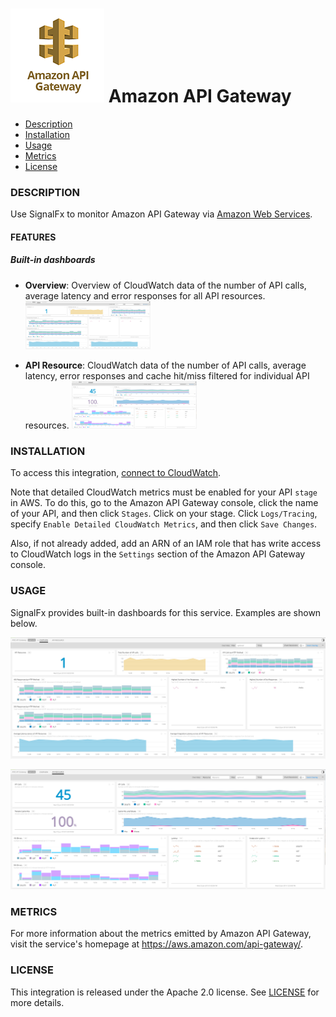 # ![](./img/integration_awsapigateway.png) Amazon API Gateway

- [Description](#description)
- [Installation](#installation)
- [Usage](#usage)
- [Metrics](#metrics)
- [License](#license)

### DESCRIPTION

Use SignalFx to monitor Amazon API Gateway via [Amazon Web Services](https://github.com/signalfx/integrations/tree/master/aws)[](sfx_link:aws).

#### FEATURES

##### Built-in dashboards

- **Overview**: Overview of CloudWatch data of the number of API calls, average latency and error responses for all API resources.
  [<img src='./img/dashboard-awsapigateway-overview.png' width=200px>](./img/dashboard-awsapigateway-overview.png)

- **API Resource**: CloudWatch data of the number of API calls, average latency, error responses and cache hit/miss filtered for individual API resources.
  [<img src='./img/dashboard-awsapigateway-apiresource.png' width=200px>](./img/dashboard-awsapigateway-apiresource.png)

### INSTALLATION

To access this integration, [connect to CloudWatch](https://github.com/signalfx/integrations/tree/master/aws)[](sfx_link:aws).

Note that detailed CloudWatch metrics must be enabled for your API `stage` in AWS. To do this, go to the Amazon API Gateway console,
click the name of your API, and then click `Stages`. Click on your stage. Click `Logs/Tracing`, specify `Enable Detailed CloudWatch Metrics`, and then click `Save Changes`.

Also, if not already added, add an ARN of an IAM role that has write access to CloudWatch logs in the `Settings` section of the Amazon API Gateway console.

### USAGE

SignalFx provides built-in dashboards for this service. Examples are shown below.

![](./img/dashboard-awsapigateway-overview.png)

![](./img/dashboard-awsapigateway-apiresource.png)

### METRICS

For more information about the metrics emitted by Amazon API Gateway, visit the service's homepage at <a target="_blank" href="https://aws.amazon.com/api-gateway/">https://aws.amazon.com/api-gateway/</a>.

### LICENSE

This integration is released under the Apache 2.0 license. See [LICENSE](./LICENSE) for more details.
